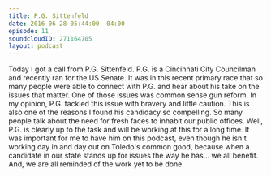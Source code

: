 ```yaml
---
title: P.G. Sittenfeld
date: 2016-06-28 05:44:00 -04:00
episode: 11
soundcloudID: 271164705
layout: podcast
---
```


Today I got a call from P.G. Sittenfeld. P.G. is a Cincinnati City Councilman and recently ran for the US Senate. It was in this recent primary race that so many people were able to connect with P.G. and hear about his take on the issues that matter. One of those issues was common sense gun reform. In my opinion, P.G. tackled this issue with bravery and little caution. This is also one of the reasons I found his candidacy so compelling. So many people talk about the need for fresh faces to inhabit our public offices. Well, P.G. is clearly up to the task and will be working at this for a long time. It was important for me to have him on this podcast, even though he isn't working day in and day out on Toledo's common good, because when a candidate in our state stands up for issues the way he has... we all benefit. And, we are all reminded of the work yet to be done.
